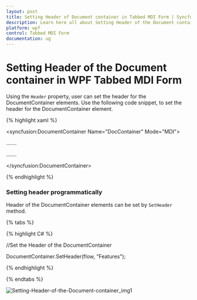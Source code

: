```yaml
---
layout: post
title: Setting Header of Document container in Tabbed MDI Form | Syncfusion
description: Learn here all about Setting Header of the Document container support in Syncfusion WPF Tabbed MDI Form (DocumentContainer) control and more.
platform: wpf
control: Tabbed MDI Form
documentation: ug
---
```


# Setting Header of the Document container in WPF Tabbed MDI Form

Using the `Header` property, user can set the header for the DocumentContainer elements. Use the following code snippet, to set the header for the DocumentContainer element.


{% highlight xaml %}

<!-- Adding Document Container -->

<syncfusion:DocumentContainer Name="DocContainer"  Mode="MDI">

<FlowDocumentScrollViewer x:Name="flow" syncfusion:DocumentContainer.Header="Features">

</FlowDocumentScrollViewer>

…....

…....

</syncfusion:DocumentContainer>

{% endhighlight %}

### Setting header programmatically

Header of the DocumentContainer elements can be set by `SetHeader` method. 

{% tabs %}

{% highlight C# %}

//Set the Header of the DocumentContainer

DocumentContainer.SetHeader(flow, "Features");

{% endhighlight %}

{% endtabs %}

![Setting-Header-of-the-Document-container_img1](Setting-Header-of-the-Document-container_images/Setting-Header-of-the-Document-container_img1.jpeg)


